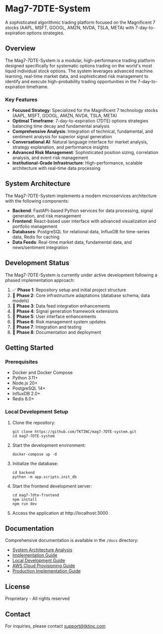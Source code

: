 # Mag7-7DTE-System

A sophisticated algorithmic trading platform focused on the Magnificent 7 stocks (AAPL, MSFT, GOOGL, AMZN, NVDA, TSLA, META) with 7-day-to-expiration options strategies.

## Overview

The Mag7-7DTE-System is a modular, high-performance trading platform designed specifically for systematic options trading on the world's most liquid individual stock options. The system leverages advanced machine learning, real-time market data, and sophisticated risk management to identify and execute high-probability trading opportunities in the 7-day-to-expiration timeframe.

### Key Features

- **Focused Strategy**: Specialized for the Magnificent 7 technology stocks (AAPL, MSFT, GOOGL, AMZN, NVDA, TSLA, META)
- **Optimal Timeframe**: 7-day-to-expiration (7DTE) options strategies balancing time decay and fundamental analysis
- **Comprehensive Analysis**: Integration of technical, fundamental, and sentiment analysis for superior signal generation
- **Conversational AI**: Natural language interface for market analysis, strategy explanation, and performance insights
- **Advanced Risk Management**: Sophisticated position sizing, correlation analysis, and event risk management
- **Institutional-Grade Infrastructure**: High-performance, scalable architecture with real-time data processing

## System Architecture

The Mag7-7DTE-System implements a modern microservices architecture with the following components:

- **Backend**: FastAPI-based Python services for data processing, signal generation, and risk management
- **Frontend**: React-based user interface with advanced visualization and portfolio management
- **Databases**: PostgreSQL for relational data, InfluxDB for time-series data, Redis for caching
- **Data Feeds**: Real-time market data, fundamental data, and news/sentiment integration

## Development Status

The Mag7-7DTE-System is currently under active development following a phased implementation approach:

1. ✅ **Phase 1**: Repository setup and initial project structure
2. 🔄 **Phase 2**: Core infrastructure adaptations (database schema, data models)
3. 📅 **Phase 3**: Data feed integration enhancements
4. 📅 **Phase 4**: Signal generation framework extensions
5. 📅 **Phase 5**: User interface enhancements
6. 📅 **Phase 6**: Risk management system updates
7. 📅 **Phase 7**: Integration and testing
8. 📅 **Phase 8**: Documentation and deployment

## Getting Started

### Prerequisites

- Docker and Docker Compose
- Python 3.11+
- Node.js 20+
- PostgreSQL 14+
- InfluxDB 2.0+
- Redis 6.0+

### Local Development Setup

1. Clone the repository:
   ```
   git clone https://github.com/TKTINC/mag7-7DTE-system.git
   cd mag7-7DTE-system
   ```

2. Start the development environment:
   ```
   docker-compose up -d
   ```

3. Initialize the database:
   ```
   cd backend
   python -m app.scripts.init_db
   ```

4. Start the frontend development server:
   ```
   cd mag7-7dte-frontend
   npm install
   npm run dev
   ```

5. Access the application at http://localhost:3000

## Documentation

Comprehensive documentation is available in the `/docs` directory:

- [System Architecture Analysis](docs/MAG7-7DTE-SYSTEM-ANALYSIS.md)
- [Implementation Guide](docs/MAG7-7DTE-IMPLEMENTATION-GUIDE.md)
- [Local Development Guide](docs/LOCAL-DEVELOPMENT-GUIDE.md)
- [AWS Cloud Provisioning Guide](docs/AWS-CLOUD-PROVISIONING-GUIDE.md)
- [Production Implementation Guide](docs/PRODUCTION-IMPLEMENTATION-GUIDE.md)

## License

Proprietary - All rights reserved

## Contact

For inquiries, please contact [support@tktinc.com](mailto:support@tktinc.com)

